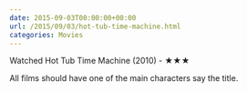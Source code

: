 ```yaml
---
date: 2015-09-03T00:00:00+00:00
url: /2015/09/03/hot-tub-time-machine.html
categories: Movies
---
```

Watched Hot Tub Time Machine (2010) - ★★★

All films should have one of the main characters say the title.



